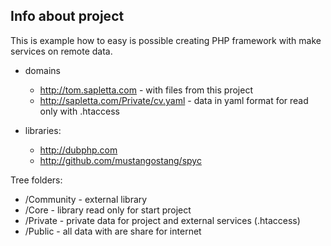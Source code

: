 Info about project
---

This is example how to easy is possible creating PHP framework with make services on remote data.


- domains
  - http://tom.sapletta.com - with files from this project
  - http://sapletta.com/Private/cv.yaml - data in yaml format for read only with  .htaccess

- libraries: 
  - http://dubphp.com
  - http://github.com/mustangostang/spyc
   
  
Tree folders:

  - /Community - external library
  - /Core - library read only for start project
  - /Private - private data for project and external services (.htaccess)
  - /Public - all data with are share for internet
